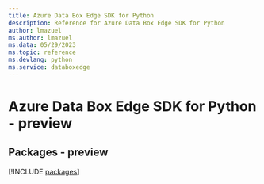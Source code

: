 ```yaml
---
title: Azure Data Box Edge SDK for Python
description: Reference for Azure Data Box Edge SDK for Python
author: lmazuel
ms.author: lmazuel
ms.data: 05/29/2023
ms.topic: reference
ms.devlang: python
ms.service: databoxedge
---
```

# Azure Data Box Edge SDK for Python - preview
## Packages - preview
[!INCLUDE [packages](data-box-edge-index.md)]
